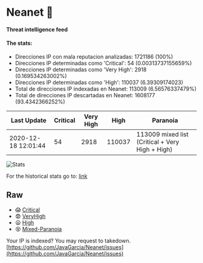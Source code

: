 # Neanet :hocho:
#### Threat intelligence feed
#### The stats:

- Direcciones IP con mala reputacion analizadas: 1721186 (100%)
- Direcciones IP determinadas como 'Critical':  54 (0.00313737155659%)
- Direcciones IP determinadas como 'Very High':  2918 (0.169534263002%)
- Direcciones IP determinadas como 'High':  110037 (6.39309174023)
- Total de direcciones IP indexadas en Neanet:  113009 (6.56576337479%)
- Total de direcciones IP descartadas en Neanet:  1608177 (93.4342366252%)

| Last Update | Critical | Very High | High | Paranoia |
| --- | --- | --- | --- | --- |
| 2020-12-18 12:01:44 | 54 | 2918 | 110037 | 113009 mixed list (Critical + Very High + High)|

![Stats](https://docs.google.com/spreadsheets/d/e/2PACX-1vSnaNMIXVabIpDJjufMlzH7poXnshF3mgd8Is1g9ytUEzVsP5my4Trn8f-xkoLLQ38xpL3HtmUexLo6/pubchart?oid=501124687&format=image)

For the historical stats go to: [link](/stats.csv)
## Raw
- :scream: [Critical](https://raw.githubusercontent.com/JavaGarcia/Neanet/master/blacklists/neanet_critical.txt)
- :fearful: [VeryHigh](https://raw.githubusercontent.com/JavaGarcia/Neanet/master/blacklists/neanet_veryHigh.txtt)
- :frowning: [High](https://raw.githubusercontent.com/JavaGarcia/Neanet/master/blacklists/neanet_high.txt)
- :dizzy_face: [Mixed-Paranoia](https://raw.githubusercontent.com/JavaGarcia/Neanet/master/blacklists/neanet_all.txt)


Your IP is indexed? You may request to takedown. [https://github.com/JavaGarcia/Neanet/issues](https://github.com/JavaGarcia/Neanet/issues)













































































































































































































































































































































































































































































































































































































































































































































































































































































































































































































































































































































































































































































































































































































































































































































































































































































































































































































































































































































































































































































































































































































































































































































































































































































































































































































































































































































































































































































































































































